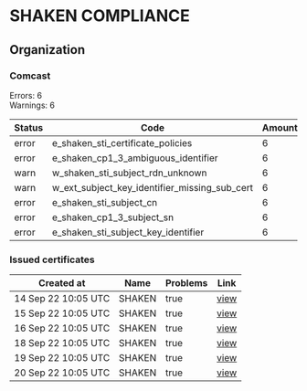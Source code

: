 # SHAKEN COMPLIANCE
## Organization

### Comcast

Errors: 6\
Warnings: 6

| Status | Code | Amount |
|--------|------|--------|
| error | e_shaken_sti_certificate_policies | 6 |
| error | e_shaken_cp1_3_ambiguous_identifier | 6 |
| warn | w_shaken_sti_subject_rdn_unknown | 6 |
| warn | w_ext_subject_key_identifier_missing_sub_cert | 6 |
| error | e_shaken_sti_subject_cn | 6 |
| error | e_shaken_cp1_3_subject_sn | 6 |
| error | e_shaken_sti_subject_key_identifier | 6 |

### Issued certificates

| Created at | Name | Problems | Link |
|------------|------|----------|------|
| 14 Sep 22 10:05 UTC | SHAKEN | true | [view](1197bdcdf3c64e9d9b82e07ee707d1ca57e056ef%2Findex.md) |
| 15 Sep 22 10:05 UTC | SHAKEN | true | [view](0bbfe21d475913d8501a0f85af92eca5d801b7d1%2Findex.md) |
| 16 Sep 22 10:05 UTC | SHAKEN | true | [view](ca3d4cf65e30ec4d5c9cc9757533b92b7c74621f%2Findex.md) |
| 18 Sep 22 10:05 UTC | SHAKEN | true | [view](692820bcc2789fc6920925c16b59e6e34f1978a4%2Findex.md) |
| 19 Sep 22 10:05 UTC | SHAKEN | true | [view](5f7c718f5c9448ce21656eeea34dfc3630927a4b%2Findex.md) |
| 20 Sep 22 10:05 UTC | SHAKEN | true | [view](9df4720732ce5810ba9cf652a9086ee470a8a459%2Findex.md) |
